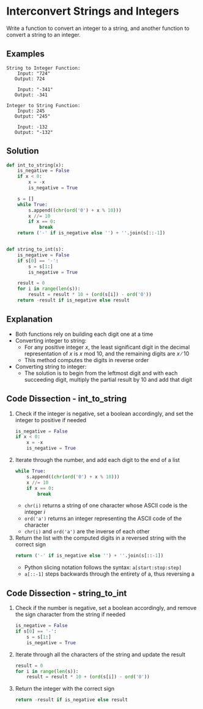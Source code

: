 # Interconvert Strings and Integers
Write a function to convert an integer to a string, and another function to convert a string to an integer.

## Examples
```
String to Integer Function:
    Input: "724"
   Output: 724

    Input: "-341"
   Output: -341

Integer to String Function:
    Input: 245
   Output: "245"

    Input: -132
   Output: "-132"
```

## Solution
```python
def int_to_string(x):
    is_negative = False
    if x < 0:
        x = -x
        is_negative = True

    s = []
    while True:
        s.append((chr(ord('0') + x % 10)))
        x //= 10
        if x == 0:
            break
    return ('-' if is_negative else '') + ''.join(s[::-1])


def string_to_int(s):
    is_negative = False
    if s[0] == '-':
        s = s[1:]
        is_negative = True

    result = 0
    for i in range(len(s)):
        result = result * 10 + (ord(s[i]) - ord('0'))
    return -result if is_negative else result
```

## Explanation
* Both functions rely on building each digit one at a time
* Converting integer to string:
    * For any positive integer _x_, the least significant digit in the decimal representation of _x_ is _x_ mod 10, and the remaining digits are _x_ &#8725; 10
    * This method computes the digits in reverse order
* Converting string to integer:
    * The solution is to begin from the leftmost digit and with each succeeding digit, multiply the partial result by 10 and add that digit

## Code Dissection - int_to_string
1. Check if the integer is negative, set a boolean accordingly, and set the integer to positive if needed
    ```python
    is_negative = False
    if x < 0:
        x = -x
        is_negative = True
    ```
2. Iterate through the number, and add each digit to the end of a list
    ```python
    while True:
        s.append((chr(ord('0') + x % 10)))
        x //= 10
        if x == 0:
            break
    ```
    * `chr(i)` returns a string of one character whose ASCII code is the integer _i_
    * `ord('a')` returns an integer representing the ASCII code of the character
    * `chr(i)` and `ord('a')` are the inverse of each other
3. Return the list with the computed digits in a reversed string with the correct sign
    ```python
    return ('-' if is_negative else '') + ''.join(s[::-1])
    ```
    * Python slicing notation follows the syntax: `a[start:stop:step]`
    * `a[::-1]` steps backwards through the entirety of a, thus reversing a

## Code Dissection - string_to_int
1. Check if the number is negative, set a boolean accordingly, and remove the sign character from the string if needed
    ```python
    is_negative = False
    if s[0] == '-':
        s = s[1:]
        is_negative = True
    ```
2. Iterate through all the characters of the string and update the result
    ```python
    result = 0
    for i in range(len(s)):
        result = result * 10 + (ord(s[i]) - ord('0'))
    ```
3. Return the integer with the correct sign
    ```python
    return -result if is_negative else result
    ```